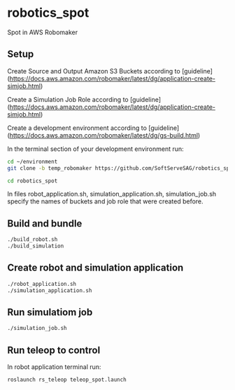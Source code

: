 # robotics_spot
Spot in AWS Robomaker

## Setup 

Create Source and Output Amazon S3 Buckets according to [guideline] (https://docs.aws.amazon.com/robomaker/latest/dg/application-create-simjob.html) 

Create a Simulation Job Role according to [guideline] (https://docs.aws.amazon.com/robomaker/latest/dg/application-create-simjob.html) 

Create a development environment according to [guideline] (https://docs.aws.amazon.com/robomaker/latest/dg/gs-build.html)

In the terminal section of your development environment run:
```bash
cd ~/environment
git clone -b temp_robomaker https://github.com/SoftServeSAG/robotics_spot.git

cd robotics_spot
```
In files robot_application.sh, simulation_application.sh, simulation_job.sh specify the names of buckets and job role that were created before.

## Build and bundle
```bash
./build_robot.sh
./build_simulation
```

## Create robot and simulation application
```bash
./robot_application.sh
./simulation_application.sh
```

## Run simulatiom  job
```bash
./simulation_job.sh
```

## Run teleop to control
In robot application terminal run:

```bash
roslaunch rs_teleop teleop_spot.launch
```
